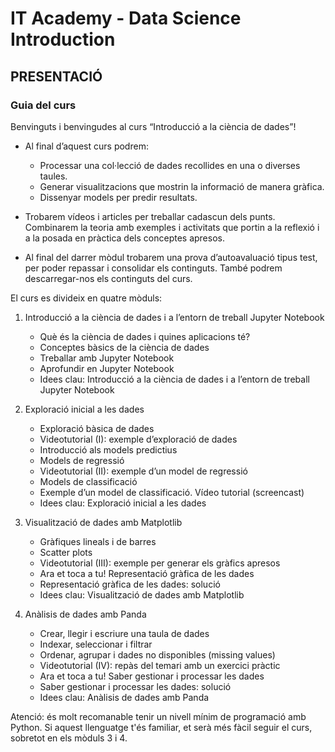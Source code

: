 # IT Academy - Data Science Introduction
## PRESENTACIÓ
### Guia del curs
Benvinguts i benvingudes al curs “Introducció a la ciència de dades”!

- Al final d’aquest curs podrem:

  - Processar una col·lecció de dades recollides en una o diverses taules.
  - Generar visualitzacions que mostrin la informació de manera gràfica.
  - Dissenyar models per predir resultats.
 

- Trobarem vídeos i articles per treballar cadascun dels punts. Combinarem la teoria amb exemples i activitats que portin a la reflexió i a la posada en pràctica dels conceptes apresos.

- Al final del darrer mòdul trobarem una prova d’autoavaluació tipus test, per poder repassar i consolidar els continguts. També podrem descarregar-nos els continguts del curs.

 

El curs es divideix en quatre mòduls:

1. Introducció a la ciència de dades i a l’entorn de treball Jupyter Notebook

   - Què és la ciència de dades i quines aplicacions té?
   - Conceptes bàsics de la ciència de dades
   - Treballar amb Jupyter Notebook
   - Aprofundir en Jupyter Notebook
   - Idees clau: Introducció a la ciència de dades i a l’entorn de treball Jupyter Notebook
 

2. Exploració inicial a les dades

   - Exploració bàsica de dades
   - Videotutorial (I): exemple d’exploració de dades
   - Introducció als models predictius
   - Models de regressió
   - Videotutorial (II): exemple d’un model de regressió
   - Models de classificació
   - Exemple d’un model de classificació. Vídeo tutorial (screencast)
   - Idees clau: Exploració inicial a les dades
 

3. Visualització de dades amb Matplotlib

   - Gràfiques lineals i de barres
   - Scatter plots
   - Videotutorial (III): exemple per generar els gràfics apresos
   - Ara et toca a tu! Representació gràfica de les dades
   - Representació gràfica de les dades: solució
   - Idees clau: Visualització de dades amb Matplotlib
 

4. Anàlisis de dades amb Panda

   - Crear, llegir i escriure una taula de dades
   - Indexar, seleccionar i filtrar
   - Ordenar, agrupar i dades no disponibles (missing values)
   - Videotutorial (IV): repàs del temari amb un exercici pràctic
   - Ara et toca a tu! Saber gestionar i processar les dades
   - Saber gestionar i processar les dades: solució
   - Idees clau: Anàlisis de dades amb Panda
 

Atenció: és molt recomanable tenir un nivell mínim de programació amb Python. Si aquest llenguatge t'és familiar, et serà més fàcil seguir el curs, sobretot en els mòduls 3 i 4.
 
